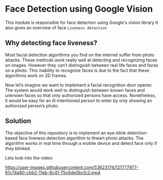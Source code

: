 # Face Detection using Google Vision
This module is responsible for face detection using Google's vision library
It also gives an overview of face `Liveness detection`

## Why detecting face liveness?
Most facial detection algorithms you find on the internet suffer from photo attacks. These methods work really well at detecting and recognizing faces on images. However they can’t distinguish between real life faces and faces on a photo. This inability to recognize faces is due to the fact that these algorithms work on 2D frames.

Now let’s imagine we want to implement a facial recognition door opener. The system would work well to distinguish between known faces and unknown faces so that only authorized persons have access. Nonetheless, it would be easy for an ill-intentioned person to enter by only showing an authorized person’s photo.

## Solution
The objective of this repository is to implement an eye-blink detection-based face liveness detection algorithm to thwart photo attacks. The algorithm works in real time through a mobile device and detect face only if they blinked.

Lets look into the video:

https://user-images.githubusercontent.com/53623174/121777977-61c74a80-cbb2-11eb-9c41-75c6de0bcfc2.mp4
